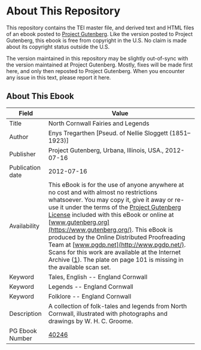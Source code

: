 # About This Repository

This repository contains the TEI master file, and derived text and HTML files of an ebook posted to [Project Gutenberg](https://www.gutenberg.org/). Like the version posted to Project Gutenberg, this ebook is free from copyright in the U.S. No claim is made about its copyright status outside the U.S.

The version maintained in this repository may be slightly out-of-sync with the version maintained at Project Gutenberg. Mostly, fixes will be made first here, and only then reposted to Project Gutenberg. When you encounter any issue in this text, please report it here.

## About This Ebook

| Field | Value |
| ----- | ----- |
| Title | North Cornwall Fairies and Legends |
| Author | Enys Tregarthen [Pseud. of Nellie Sloggett (1851–1923)] |
| Publisher | Project Gutenberg, Urbana, Illinois, USA., 2012-07-16 |
| Publication date | 2012-07-16 |
| Availability | This eBook is for the use of anyone anywhere at no cost and with almost no restrictions whatsoever. You may copy it, give it away or re-use it under the terms of the [Project Gutenberg License](https://www.gutenberg.org/license) included with this eBook or online at [www.gutenberg.org](https://www.gutenberg.org/). This eBook is produced by the Online Distributed Proofreading Team at [www.pgdp.net](http://www.pgdp.net/). Scans for this work are available at the Internet Archive ([1](http://www.archive.org/details/northcornwallfai00treg)). The plate on page 101 is missing in the available scan set. |
| Keyword | Tales, English -- England Cornwall |
| Keyword | Legends -- England Cornwall |
| Keyword | Folklore -- England Cornwall |
| Description | A collection of folk-tales and legends from North Cornwall, illustrated with photographs and drawings by W. H. C. Groome. |
| PG Ebook Number | [40246](https://www.gutenberg.org/ebooks/40246) |
